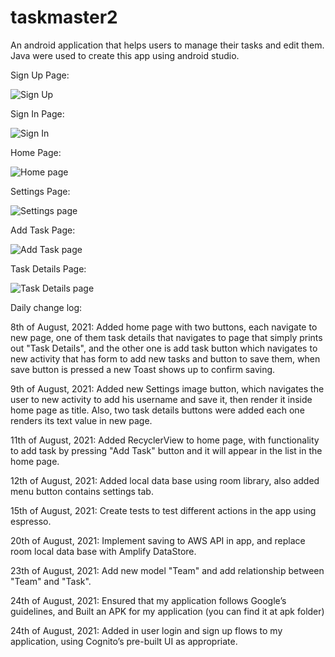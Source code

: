 # taskmaster2

An android application that helps users to manage their tasks and edit them. Java were used to create this app using android studio.

Sign Up Page:

![Sign Up](./signUpPage.JPG)

Sign In Page:

![Sign In](./signInPage.JPG)

Home Page:

![Home page](./homePage.JPG)

Settings Page:

![Settings page](./settingsPage.JPG)

Add Task Page:

![Add Task page](./addTaskPage.JPG)

Task Details Page:

![Task Details page](./taskDetailsPage.JPG)


Daily change log:

8th of August, 2021: Added home page with two buttons, each navigate to new page, one of them task details that navigates to page that simply prints out "Task Details", and the other one is add task button which navigates to new activity that has form to add new tasks and button to save them, when save button is pressed a new Toast shows up to confirm saving.

9th of August, 2021: Added new Settings image button, which navigates the user to new activity to add his username and save it, then render it inside home page as title. Also, two task details buttons were added each one renders its text value in new page.

11th of August, 2021: Added RecyclerView to home page, with functionality to add task by pressing "Add Task" button and it will appear in the list in the home page.

12th of August, 2021: Added local data base using room library, also added menu button contains settings tab.

15th of August, 2021: Create tests to test different actions in the app using espresso.

20th of August, 2021: Implement saving to AWS API in app, and replace room local data base with Amplify DataStore.

23th of August, 2021: Add new model "Team" and add relationship between "Team" and "Task".

24th of August, 2021: Ensured that my application follows Google’s guidelines, and Built an APK for my application (you can find it at apk folder)

24th of August, 2021: Added in user login and sign up flows to my application, using Cognito’s pre-built UI as appropriate. 